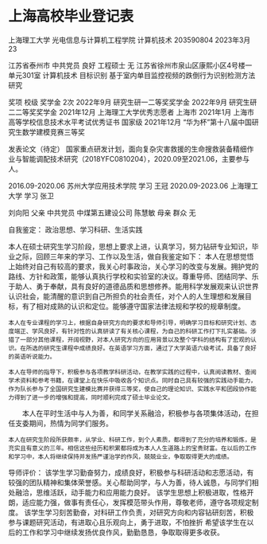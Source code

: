 # 上海高校毕业登记表
上海理工大学
光电信息与计算机工程学院
计算机技术
203590804
2023年3月23

江苏省泰州市
中共党员
良好
工程硕士
无
江苏省徐州市泉山区康熙小区4号楼一单元301室
计算机技术 目标识别
基于室内单目监控视频的跌倒行为识别检测方法研究

奖项
校级
奖学金 2次 
2022年9月 研究生研一二等奖奖学金
2022年9月 研究生研二二等奖奖学金
2021年12月 上海理工大学优秀志愿者
上海市
2021年1月 上海市高等学校信息技术水平考试优秀证书
国家级
2021年12月 “华为杯”第十八届中国研究生数学建模竞赛三等奖

发表论文（待定）
国家重点研发计划，面向复杂灾害救援的生命搜救装备精细作业与智能调配技术研究（2018YFC0810204），2020.09至2021.06，主要参与人。

2016.09-2020.06 苏州大学应用技术学院 学习 王冠
2020.09-2023.06 上海理工大学 学习 张卫

刘向阳 父亲 中共党员 中煤第五建设公司
陈慧敏 母亲 群众     无

自我鉴定：
政治思想、学习科研、生活实践

本人在硕士研究生学习阶段，思想上要求上进，认真学习，努力钻研专业知识，毕业之际，回顾三年来的学习、工作以及生活，做自我鉴定如下：
    本人在思想觉悟上始终对自己有较高的要求，我关心时事政治，关心学习的改变与发展。拥护党的路线、方针和政策，能够认真执行学校和实验室的决议。尊重导师、团结同学、乐于助人、勇于奉献，具有良好的道德品质和思想修养。能用科学发展观来认识世界认识社会，能清醒的意识到自己所担负的社会责任，对个人的人生理想和发展目标，有了相对成熟的认识和定位。能够遵守国家法律法规和学校的规章制度。

    本人在专业课程的学习上，根据自身研究方向的要求和导师引导，明确学习目标和研究计划、态度端正、学风良好，有针对性的认真研读了有关核心课程，为自己的科研工作打下扎实基础。涉猎了一部分其他课程，开阔视野，对本人研究方向的应用背景以及整个学科的结构有了宏观的认识。在所选的研究生课程中成绩良好。在英语学习方面，通过了大学英语六级考试，具备了良好的英语听说能力。

    本人在导师的指导下，积极参与各项教学科研活动，在教学实践的过程中，认真阅读教材、查阅学术资料和参考书籍，在课堂上在快乐中吸收各个知识点。同时自己具有较强的实践动手能力，作为队长参与了全国研究生建模比赛并获得三等奖，使自己的理论知识、实践水平和团段协作能力得到了进一步的增强和提高，同时顺利完成了硕士毕业论文。

　　本人在平时生活中与人为善，和同学关系融洽，积极参与各项集体活动，在担任支委期间，热情为同学们服务。

    本人在研究生阶段所获颇丰，从学业、科研工作，到个人素质，都得到了充分的培养和锻炼，是充实且有意义的三年。相信这些经历和积累都将成为本人人生道路上的宝贵财富。在以后的工作和学习中，本人将继续保持并发扬严谨治学的作风，兢兢业业，争取取得更大的成绩。

导师评价：
    该学生学习勤奋努力，成绩良好，积极参与科研活动和志愿活动，有较强的团队精神和集体荣誉感。关心帮助同学，与人为善，待人诚恳，与同学们相处融洽，思维活跃，动手能力和应用能力良好。
    该学生思想上积极进取，性格开朗，适应能力强，做事有责任心，发挥模范带头作用，尊敬老师，遵守各项规定制度。
    该学生学习刻苦勤奋，对科研工作负责，对研究方向和内容钻研刻苦，积极参与课题研究活动，有进取心且乐观向上，勇于进取，不怕挫折
    希望该学生在以后的工作和学习中继续发扬优良作风，勤勤恳恳，争取取得更多收获。
